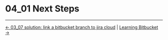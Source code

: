 # 04_01 Next Steps
<!-- FooterStart -->
---
[← 03_07 solution: link a bitbucket branch to jira cloud](../../ch3_working_with_jira_cloud/03_07_solution_trigger_jira_automation_from_bitbucket/README.md) | [Learning Bitbucket →](../../README.md)
<!-- FooterEnd -->
